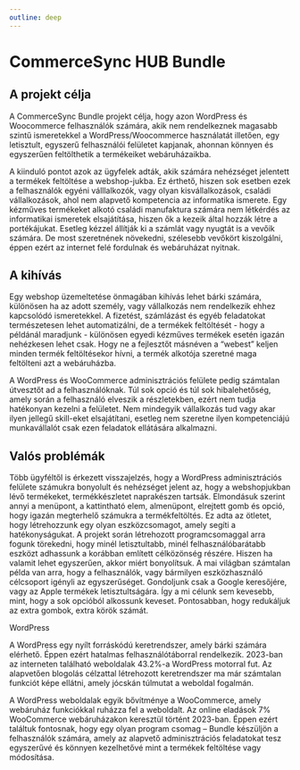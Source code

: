 ```yaml
---
outline: deep
---
```


# CommerceSync HUB Bundle

## A projekt célja

A CommerceSync Bundle projekt célja, hogy azon WordPress és Woocommerce felhasználók számára, akik nem rendelkeznek magasabb szintű ismeretekkel a WordPress/Woocommerce használatát illetően, egy letisztult, egyszerű felhasználói felületet kapjanak, ahonnan könnyen és egyszerűen feltölthetik a termékeiket webáruházaikba.

A kiinduló pontot azok az ügyfelek adták, akik számára nehézséget jelentett a termékek feltöltése a webshop-jukba. Ez érthető, hiszen sok esetben ezek a felhasználók egyéni válllalkozók, vagy olyan kisvállalkozások, családi vállalkozások, ahol nem alapvető kompetencia az informatika ismerete. Egy kézműves termékeket alkotó családi manufaktura számára nem létkérdés az informatikai ismeretek elsajátítása, hiszen ők a kezeik által hozzák létre a portékájukat. Esetleg kézzel állítják ki a számlát vagy nyugtát is a vevőik számára. De most szeretnének növekedni, szélesebb vevőkört kiszolgálni, éppen ezért az internet felé fordulnak és webáruházat nyitnak. 

## A kihívás

Egy webshop üzemeltetése önmagában kihívás lehet bárki számára, különösen ha az adott személy, vagy vállalkozás nem rendelkezik ehhez kapcsolódó ismeretekkel. A fizetést, számlázást és egyéb feladatokat természetesen lehet automatizálni, de a termékek feltöltését - hogy a példánál maradjunk - különösen egyedi kézműves termékek esetén igazán nehézkesen lehet csak. Hogy ne a fejlesztőt másnéven a “webest” keljen minden termék feltöltésekor hívni, a termék alkotója szeretné maga feltölteni azt a webáruházba.  

A WordPress és WooCommerce adminisztrációs felülete pedig számtalan útvesztőt ad a felhasználóknak. Túl sok opció és túl sok hibalehetőség, amely során a felhasználó elveszik a részletekben, ezért nem tudja hatékonyan kezelni a felületet. Nem mindegyik vállalkozás tud vagy akar ilyen jellegű skill-eket elsajátítani, esetleg nem szeretne ilyen kompetenciájú munkavállalót csak ezen feladatok ellátására alkalmazni.

## Valós problémák

Több ügyféltől is érkezett visszajelzés, hogy a WordPress adminisztrációs felülete számukra bonyolult és nehézséget jelent az, hogy a webshopjukban lévő termékeket, termékkészletet naprakészen tartsák. Elmondásuk szerint annyi a menüpont, a kattintható elem, almenüpont, elrejtett gomb és opció, hogy igazán megterhelő számukra a termékfeltöltés. Ez adta az ötletet, hogy létrehozzunk egy olyan eszközcsomagot, amely segíti a hatékonyságukat. A projekt során létrehozott programcsomaggal arra fogunk törekedni, hogy minél letisztultabb, minél felhasználóbarátabb eszközt adhassunk a korábban említett célközönség részére. Hiszen ha valamit lehet egyszerűen, akkor miért bonyolítsuk. A mai világban számtalan példa van arra, hogy a felhasználók, vagy bármilyen eszközhasználó célcsoport igényli az egyszerűséget. Gondoljunk csak a Google keresőjére, vagy az Apple termékek letisztultságára. Így a mi célunk sem kevesebb, mint, hogy a sok opcióból alkossunk keveset. Pontosabban, hogy redukáljuk az extra gombok, extra körök számát. 

WordPress

A WordPress egy nyílt forráskódú keretrendszer, amely bárki számára elérhető. Éppen ezért hatalmas felhasználótáborral rendelkezik. 2023-ban az interneten található weboldalak 43.2%-a WordPress motorral fut. Az alapvetően blogolás célzattal létrehozott keretrendszer ma már számtalan funkciót képe ellátni, amely jócskán túlmutat a	weboldal fogalmán.

A WordPress weboldalak egyik bővítménye a WooCommerce, amely webáruház funkciókkal ruházza fel a weboldalt. Az online eladások 7% WooCommerce webáruházakon keresztül történt 2023-ban.
Éppen ezért találtuk fontosnak, hogy egy olyan program csomag – Bundle készüljön a felhasználók számára, amely az alapvető adminisztrációs feladatokat tesz egyszerűvé és könnyen kezelhetővé mint a termékek feltöltése vagy módosítása.

